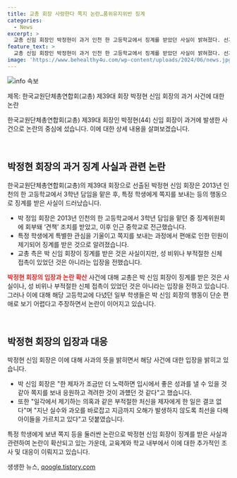 ```yaml
---
title: 교총 회장 사랑한다 쪽지 논란…품위유지위반 징계
categories:
  - News
excerpt: >
  교총 신임 회장인 박정현이 과거 인천 한 고등학교에서 징계를 받았던 사실이 밝혀졌다. 선거과정에서 성 비위 의혹이 제기되었으나 교총은 징계는 있었지만 성 비위나 부적절한 신체 접촉은 없었다고 주장했다. 박 회장은 특정 학생에게 쪽지를 보냈다는 주장을 부인했지만, 지난 실수를 인정하며 사죄하고 있다. 이러한 논란 속에서 최연소 회장으로 당선된 박 회장에 대한 관심이 높아지고 있다.
feature_text: >
  교총 신임 회장인 박정현이 과거 인천 한 고등학교에서 징계를 받았던 사실이 밝혀졌다. 선거과정에서 성 비위 의혹이 제기되었으나 교총은 징계는 있었지만 성 비위나 부적절한 신체 접촉은 없었다고 주장했다. 박 회장은 특정 학생에게 쪽지를 보냈다는 주장을 부인했지만, 지난 실수를 인정하며 사죄하고 있다. 이러한 논란 속에서 최연소 회장으로 당선된 박 회장에 대한 관심이 높아지고 있다.
image: 'https://www.behealthy4u.com/wp-content/uploads/2024/06/news.jpg'
---
```


<p><img src="https://www.behealthy4u.com/wp-content/uploads/2024/06/news.jpg" alt="info 속보" /></p>

<p>제목: 한국교원단체총연합회(교총) 제39대 회장 박정현 신임 회장의 과거 사건에 대한 논란</p>

<p>한국교원단체총연합회(교총) 제39대 회장인 박정현(44) 신임 회장이 과거에 발생한 사건으로 논란의 중심에 섰습니다. 이에 대한 상세 내용을 살펴보겠습니다.</p>

<p data-ke-size="size16">&nbsp;</p>

<h2 data-ke-size="size26">박정현 회장의 과거 징계 사실과 관련 논란</h2>

<p>한국교원단체총연합회(교총)의 제39대 회장으로 선출된 박정현 신임 회장은 2013년 인천의 한 고등학교에서 3학년 담임을 맡은 후, 특정 학생에게 쪽지를 보내는 등의 행동으로 징계를 받은 사실이 드러났습니다.</p>

<ul>
    <li>박 정임 회장은 2013년 인천의 한 고등학교에서 3학년 담임을 맡던 중 징계위원회에 회부돼 ‘견책’ 조치를 받았고, 이후 인근 중학교로 전근했습니다.</li>
    <li>특정 학생에게 특별한 관심을 기울이고 쪽지를 보내는 과정에서 편애로 인한 민원이 제기되어 징계를 받은 것으로 알려졌습니다.</li>
    <li>교총 측은 박 신임 회장이 징계를 받은 것은 사실이지만, 성 비위나 부적절한 신체 접촉이 있었던 것은 아니라는 입장을 전했습니다.</li>
</ul>

<p><b><span style="color: #ee2323;">박정현 회장의 입장과 논란 확산</span></b>
사건에 대해 교총은 박 신임 회장이 징계를 받은 것은 사실이나, 성 비위나 부적절한 신체 접촉이 있었던 것은 아니라는 입장을 전하고 있습니다. 그러나 이에 대해 해당 고등학교에 다녔던 일부 학생들은 박 신임 회장의 행동이 단순 편애로 보기 어렵다고 주장하면서 논란이 이어지고 있습니다.</p>

<p data-ke-size="size16">&nbsp;</p>

<h2 data-ke-size="size26">박정현 회장의 입장과 대응</h2>

<p>박정현 신임 회장은 이에 대해 사과의 뜻을 밝히면서 해당 사건에 대한 입장을 밝히고 있습니다.</p>

<ul>
    <li>박 신임 회장은 "한 제자가 조금만 더 노력하면 입시에서 좋은 성과를 낼 수 있을 것 같아 쪽지를 보내 응원하고 격려한 것이 과헀던 것 같다"고 했습니다.</li>
    <li>또한 "일각에서 제기하는 의혹과 같은 부적절한 처신을 제자에게 한 일은 결코 없다"며 "지난 실수와 과오를 바로잡고 지금까지 오해가 발생하지 않도록 최선을 다해 아이들을 가르치고 있다"고 덧붙였습니다.</li>
</ul>

<p>특정 학생에게 보낸 쪽지 등을 둘러싼 논란으로 박정현 신임 회장이 징계를 받은 사실과 관련하여 논란이 확산되고 있는 가운데, 교육계와 학교 내부에서 이에 대한 추가적인 조사 및 대응이 이뤄지고 있습니다.</p>
생생한 뉴스, <a href="https://qoogle.tistory.com" rel="dofollow">qoogle.tistory.com</a>


